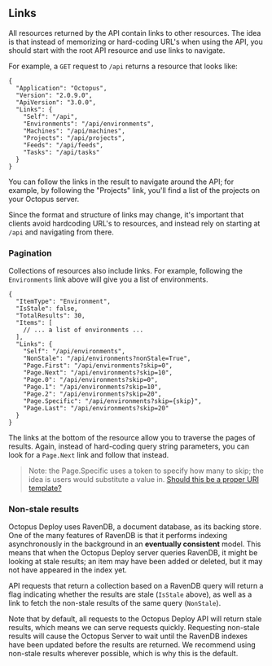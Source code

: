 ## Links

All resources returned by the API contain links to other resources. The idea is that instead of memorizing or hard-coding URL's when using the API, you should start with the root API resource and use links to navigate. 

For example, a `GET` request to `/api` returns a resource that looks like:
  
    {
      "Application": "Octopus",
      "Version": "2.0.9.0",
      "ApiVersion": "3.0.0",
      "Links": {
        "Self": "/api",
        "Environments": "/api/environments",
        "Machines": "/api/machines",
        "Projects": "/api/projects",
        "Feeds": "/api/feeds",
        "Tasks": "/api/tasks"
      }
    }

You can follow the links in the result to navigate around the API; for example, by following the "Projects" link, you'll find a list of the projects on your Octopus server. 

Since the format and structure of links may change, it's important that clients avoid hardcoding URL's to resources, and instead rely on starting at `/api` and navigating from there. 

### Pagination

Collections of resources also include links. For example, following the `Environments` link above will give you a list of environments. 

    {
      "ItemType": "Environment",
      "IsStale": false,
      "TotalResults": 30,
      "Items": [
        // ... a list of environments ...
      ],
      "Links": {
        "Self": "/api/environments",
        "NonStale": "/api/environments?nonStale=True",
        "Page.First": "/api/environments?skip=0",
        "Page.Next": "/api/environments?skip=10",
        "Page.0": "/api/environments?skip=0",
        "Page.1": "/api/environments?skip=10",
        "Page.2": "/api/environments?skip=20",
        "Page.Specific": "/api/environments?skip={skip}",
        "Page.Last": "/api/environments?skip=20"
      }
    }

The links at the bottom of the resource allow you to traverse the pages of results. Again, instead of hard-coding query string parameters, you can look for a `Page.Next` link and follow that instead. 

> Note: the Page.Specific uses a token to specify how many to skip; the idea is users would substitute a value in. [Should this be a proper URI template?](https://github.com/OctopusDeploy/OctopusDeploy-Api/issues/2) 

### Non-stale results

Octopus Deploy uses RavenDB, a document database, as its backing store. One of the many features of RavenDB is that it performs indexing asynchronously in the background in an **eventually consistent** model. This means that when the Octopus Deploy server queries RavenDB, it might be looking at stale results; an item may have been added or deleted, but it may not have appeared in the index yet. 

API requests that return a collection based on a RavenDB query will return a flag indicating whether the results are stale (`IsStale` above), as well as a link to fetch the non-stale results of the same query (`NonStale`). 

Note that by default, all requests to the Octopus Deploy API will return stale results, which means we can serve requests quickly. Requesting non-stale results will cause the Octopus Server to wait until the RavenDB indexes have been updated before the results are returned. We recommend using non-stale results wherever possible, which is why this is the default.  
